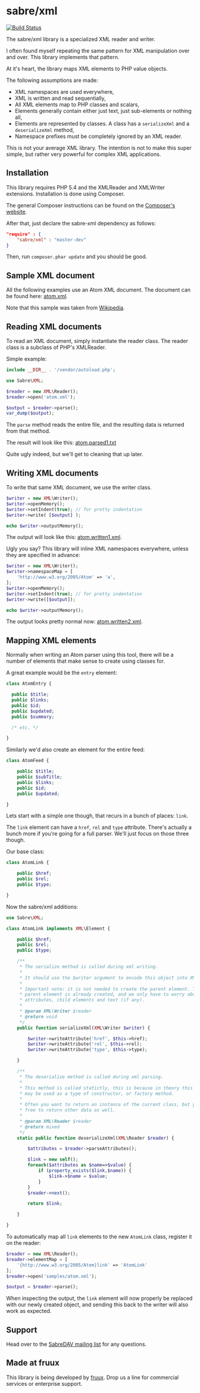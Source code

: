 sabre/xml
=========

[![Build Status](https://secure.travis-ci.org/fruux/sabre-xml.png?branch=master)](http://travis-ci.org/fruux/sabre-xml)

The sabre/xml library is a specialized XML reader and writer.

I often found myself repeating the same pattern for XML manipulation over and
over. This library implements that pattern.

At it's heart, the library maps XML elements to PHP value objects.

The following assumptions are made:

* XML namespaces are used everywhere,
* XML is written and read sequentially,
* All XML elements map to PHP classes and scalars,
* Elements generally contain either just text, just sub-elements or nothing all,
* Elements are represented by classes. A class has a `serializeXml` and a
  `deserializeXml` method,
* Namespace prefixes must be completely ignored by an XML reader.

This is not your average XML library. The intention is not to make this super
simple, but rather very powerful for complex XML applications.

Installation
------------

This library requires PHP 5.4 and the XMLReader and XMLWriter extensions.
Installation is done using Composer.

The general Composer instructions can be found on the [Composer's website](http://getcomposer.org/doc/00-intro.md).

After that, just declare the sabre-xml dependency as follows:

```json
"require" : {
    "sabre/xml" : "master-dev"
}
```

Then, run `composer.phar update` and you should be good.

Sample XML document
-------------------

All the following examples use an Atom XML document.
The document can be found here: [atom.xml](https://github.com/fruux/sabre-xml/blob/master/samples/atom.xml).

Note that this sample was taken from [Wikipedia](https://en.wikipedia.org/wiki/Atom_%28standard%29).

Reading XML documents
---------------------

To read an XML document, simply instantiate the reader class. The reader class
is a subclass of PHP's XMLReader.

Simple example:

```php
include __DIR__ . '/vendor/autoload.php';

use Sabre\XML;

$reader = new XML\Reader();
$reader->open('atom.xml');

$output = $reader->parse();
var_dump($output);
```

The `parse` method reads the entire file, and the resulting data is returned
from that method.

The result will look like this: [atom.parsed1.txt](https://github.com/fruux/sabre-xml/blob/master/samples/atom.parsed1.txt)

Quite ugly indeed, but we'll get to cleaning that up later.

Writing XML documents
---------------------

To write that same XML document, we use the writer class.

```php
$writer = new XML\Writer();
$writer->openMemory();
$writer->setIndent(true); // for pretty indentation
$writer->write( [$output] );

echo $writer->outputMemory();
```

The output will look like this: [atom.written1.xml](https://github.com/fruux/sabre-xml/blob/master/samples/atom.written1.xml).

Ugly you say? This library will inline XML namespaces everywhere, unless they
are specified in advance:

```php
$writer = new XML\Writer();
$writer->namespaceMap = [
    'http://www.w3.org/2005/Atom' => 'a',
];
$writer->openMemory();
$writer->setIndent(true); // for pretty indentation
$writer->write([$output]);

echo $writer->outputMemory();
```

The output looks pretty normal now: [atom.written2.xml](https://github.com/fruux/sabre-xml/blob/master/samples/atom.written2.xml).

Mapping XML elements
--------------------

Normally when writing an Atom parser using this tool, there will be a number of
elements that make sense to create using classes for.

A great example would be the `entry` element:

```php
class AtomEntry {

  public $title;
  public $links;
  public $id;
  public $updated;
  public $summary;

  /* etc. */

}
```

Similarly we'd also create an element for the entire feed:

```php
class AtomFeed {

    public $title;
    public $subTitle;
    public $links;
    public $id;
    public $updated;

}
```

Lets start with a simple one though, that recurs in a bunch of places: `link`.

The `link` element can have a `href`, `rel` and `type` attribute. There's
actually a bunch more if you're going for a full parser. We'll just focus on
those three though.

Our base class:

```php
class AtomLink {

    public $href;
    public $rel;
    public $type;

}
```

Now the sabre/xml additions:

```php
use Sabre\XML;

class AtomLink implements XML\Element {

    public $href;
    public $rel;
    public $type;

    /**
     * The serialize method is called during xml writing.
     *
     * It should use the $writer argument to encode this object into XML.
     *
     * Important note: it is not needed to create the parent element. The
     * parent element is already created, and we only have to worry about
     * attributes, child elements and text (if any).
     *
     * @param XML\Writer $reader
     * @return void
     */
    public function serializeXml(XML\Writer $writer) {

        $writer->writeAttribute('href', $this->href);
        $writer->writeAttribute('rel', $this->rel);
        $writer->writeAttribute('type', $this->type);

    }

    /**
     * The deserialize method is called during xml parsing.
     *
     * This method is called statictly, this is because in theory this method
     * may be used as a type of constructor, or factory method.
     *
     * Often you want to return an instance of the current class, but you are
     * free to return other data as well.
     *
     * @param XML\Reader $reader
     * @return mixed
     */
    static public function deserializeXml(XML\Reader $reader) {

        $attributes = $reader->parseAttributes();

        $link = new self();
        foreach($attributes as $name=>$value) {
            if (property_exists($link,$name)) {
                $link->$name = $value;
            }
        }
        $reader->next();

        return $link;

    }

}
```

To automatically map all `link` elements to the new `AtomLink` class, register
it on the reader:

```php
$reader = new XML\Reader();
$reader->elementMap = [
    '{http://www.w3.org/2005/Atom}link' => 'AtomLink'
];
$reader->open('samples/atom.xml');

$output = $reader->parse();
```

When inspecting the output, the `link` element will now properly be replaced
with our newly created object, and sending this back to the writer will also
work as expected.

Support
-------

Head over to the [SabreDAV mailing list](http://groups.google.com/group/sabredav-discuss) for any questions.

Made at fruux
-------------

This library is being developed by [fruux](https://fruux.com/). Drop us a line for commercial services or enterprise support.
